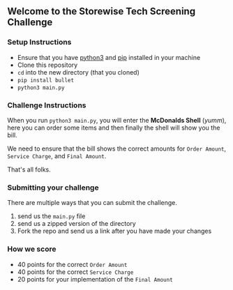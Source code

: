 ## Welcome to the Storewise Tech Screening Challenge

### Setup Instructions
- Ensure that you have [python3](https://www.python.org/downloads/) and [pip](https://pip.pypa.io/en/stable/installation/) installed in your machine
- Clone this repository
- `cd` into the new directory (that you cloned)
- `pip install bullet`
- `python3 main.py` 

### Challenge Instructions

When you run `python3 main.py`,  you will enter the **McDonalds Shell** (_yumm_), here you can order some items and then finally the shell will show you the bill.

We need to ensure that the bill shows the correct amounts for `Order Amount`, `Service Charge`, and `Final Amount`.

That's all folks. 

### Submitting your challenge

There are multiple ways that you can submit the challenge.
1. send us the `main.py` file
2. send us a zipped version of the directory
3. Fork the repo and send us a link after you have made your changes



### How we score

- 40 points for the correct `Order Amount`
- 40 points for the correct `Service Charge`
- 20 points for your implementation of the `Final Amount`

